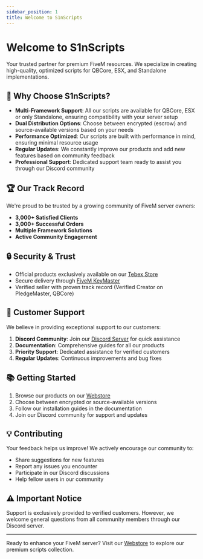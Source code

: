 ```yaml
---
sidebar_position: 1
title: Welcome to S1nScripts
---
```


# Welcome to S1nScripts

Your trusted partner for premium FiveM resources. We specialize in creating high-quality, optimized scripts for QBCore, ESX, and Standalone implementations.

## 🚀 Why Choose S1nScripts?

- **Multi-Framework Support**: All our scripts are available for QBCore, ESX or only Standalone, ensuring compatibility with your server setup
- **Dual Distribution Options**: Choose between encrypted (escrow) and source-available versions based on your needs
- **Performance Optimized**: Our scripts are built with performance in mind, ensuring minimal resource usage
- **Regular Updates**: We constantly improve our products and add new features based on community feedback
- **Professional Support**: Dedicated support team ready to assist you through our Discord community

## 🏆 Our Track Record

We're proud to be trusted by a growing community of FiveM server owners:

- **3,000+ Satisfied Clients**
- **3,000+ Successful Orders**
- **Multiple Framework Solutions**
- **Active Community Engagement**

## 🔒 Security & Trust

- Official products exclusively available on our [Tebex Store](https://store.s1nscripts.com/)
- Secure delivery through [FiveM KeyMaster](https://keymaster.fivem.net)
- Verified seller with proven track record (Verified Creator on PledgeMaster, QBCore)

## 🤝 Customer Support

We believe in providing exceptional support to our customers:

1. **Discord Community**: Join our [Discord Server](https://discord.gg/S6Wd7bwR) for quick assistance
2. **Documentation**: Comprehensive guides for all our products
3. **Priority Support**: Dedicated assistance for verified customers
4. **Regular Updates**: Continuous improvements and bug fixes

## 📚 Getting Started

1. Browse our products on our [Webstore](https://store.s1nscripts.com/)
2. Choose between encrypted or source-available versions
3. Follow our installation guides in the documentation
4. Join our Discord community for support and updates

## 💡 Contributing

Your feedback helps us improve! We actively encourage our community to:
- Share suggestions for new features
- Report any issues you encounter
- Participate in our Discord discussions
- Help fellow users in our community

## ⚠️ Important Notice

Support is exclusively provided to verified customers. However, we welcome general questions from all community members through our Discord server.

---

Ready to enhance your FiveM server? Visit our [Webstore](https://store.s1nscripts.com/) to explore our premium scripts collection.